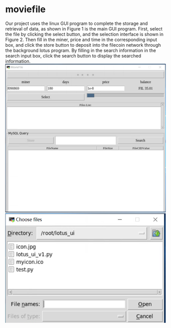 # moviefile
Our project uses the linux GUI program to complete the storage and retrieval of data, as shown in Figure 1 is the main GUI program. First, select the file by clicking the select button, and the selection interface is shown in Figure 2. Then fill in the miner, price and time in the corresponding input box, and click the store button to deposit into the filecoin network through the background lotus program.  By filling in the search information in the search input box, click the search button to display the searched information.
![avatar](https://github.com/pkupantao1/moviefile/blob/main/%E5%BE%AE%E4%BF%A1%E6%88%AA%E5%9B%BE_20201212004945.png)
![avatar](https://github.com/pkupantao1/moviefile/blob/main/%E5%BE%AE%E4%BF%A1%E6%88%AA%E5%9B%BE_20201212005109.png)
